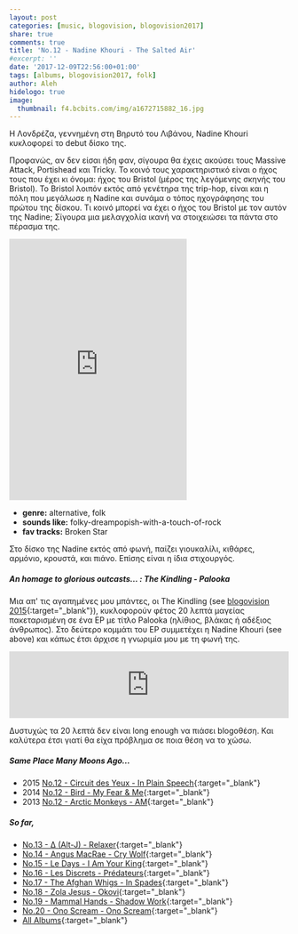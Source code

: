 ```yaml
---
layout: post
categories: [music, blogovision, blogovision2017]
share: true
comments: true
title: 'No.12 - Nadine Khouri - The Salted Air'
#excerpt: ''
date: '2017-12-09T22:56:00+01:00'
tags: [albums, blogovision2017, folk]
author: Aleh
hidelogo: true
image:
  thumbnail: f4.bcbits.com/img/a1672715882_16.jpg
---
```

H Λονδρέζα, γεννημένη στη Βηρυτό του Λιβάνου, Nadine Khouri κυκλοφορεί το debut δίσκο της.

Προφανώς, αν δεν είσαι ήδη φαν, σίγουρα θα έχεις ακούσει τους Massive Attack, Portishead και Tricky. Το κοινό τους χαρακτηριστικό είναι ο ήχος τους που έχει κι όνομα: ήχος του Bristol (μέρος της λεγόμενης σκηνής του Bristol). Το Bristol λοιπόν εκτός από γενέτηρα της trip-hop, είναι και η πόλη που μεγάλωσε η Nadine και συνάμα ο τόπος ηχογράφησης του πρώτου της δίσκου. Τι κοινό μπορεί να έχει ο ήχος του Bristol με τον αυτόν της Nadine; Σίγουρα μια μελαγχολία ικανή να στοιχειώσει τα πάντα στο πέρασμα της.

<iframe class="invisible center" style="border: 0; width: 320px; height: 470px;" src="https://bandcamp.com/EmbeddedPlayer/album=4251378794/size=large/bgcol=ffffff/linkcol=0687f5/tracklist=false/track=3100353650/transparent=true/" seamless><a href="http://nadinekhouri.bandcamp.com/album/the-salted-air-album">The Salted Air (Album) by Nadine Khouri</a></iframe>

* **genre:** alternative, folk
* **sounds like:** folky-dreampopish-with-a-touch-of-rock
* **fav tracks:** Broken Star

Στο δίσκο της Nadine εκτός από φωνή, παίζει γιουκαλίλι, κιθάρες, αρμόνιο, κρουστά, και πιάνο. Επίσης είναι η ίδια στιχουργός.

<div class="text-divider"></div>

##### <i class="fa fa-hand-o-right"></i> An homage to glorious outcasts... : The Kindling - Palooka
Μια απ' τις αγαπημένες μου μπάντες, οι The Kindling (see [blogovision 2015](/music/blogovision/blogovision2015/blogovision2015-no15/){:target="_blank"}), κυκλοφορούν φέτος 20 λεπτά μαγείας πακεταρισμένη σε ένα EP με τίτλο Palooka (ηλίθιος, βλάκας ή αδέξιος άνθρωπος). Στο δεύτερο κομμάτι του EP συμμετέχει η Nadine Khouri (see above) και κάπως έτσι άρχισε η γνωριμία μου με τη φωνή της.

<iframe class="invisible center" style="border: 0; width: 100%; height: 120px;" src="https://bandcamp.com/EmbeddedPlayer/album=3312931579/size=large/bgcol=ffffff/linkcol=0687f5/tracklist=false/artwork=small/track=36593572/transparent=true/" seamless><a href="http://thekindling.bandcamp.com/album/palooka-ep">Palooka (EP) by The Kindling</a></iframe>

Δυστυχώς τα 20 λεπτά δεν είναι long enough να πιάσει blogoθέση. Και καλύτερα έτσι γιατί θα είχα πρόβλημα σε ποια θέση να το χώσω.

##### <i class="fa fa-hand-o-right"></i> Same Place Many Moons Ago...

* 2015 [No.12 - Circuit des Yeux - In Plain Speech](/music/blogovision/blogovision2015/blogovision2015-no12/){:target="_blank"}
* 2014 [No.12 - Bird - My Fear & Me](/music/blogovision/blogovision2014/blogovision2014-no12/){:target="_blank"}
* 2013 [No.12 - Arctic Monkeys - AM](/music/blogovision/blogovision2013/blogovision2013-no12/){:target="_blank"}

##### <i class="fa fa-hand-o-right"></i> So far,

* [No.13 - ∆ (Alt-J) - Relaxer](/music/blogovision/blogovision2017/no13/){:target="_blank"}
* [No.14 - Angus MacRae - Cry Wolf](/music/blogovision/blogovision2017/no14/){:target="_blank"}
* [No.15 - Le Days - I Am Your King](/music/blogovision/blogovision2017/no15/){:target="_blank"}
* [No.16 - Les Discrets - Prédateurs](/music/blogovision/blogovision2017/no16/){:target="_blank"}
* [No.17 - The Afghan Whigs - In Spades](/music/blogovision/blogovision2017/no17/){:target="_blank"}
* [No.18 - Zola Jesus - Okovi](/music/blogovision/blogovision2017/no18/){:target="_blank"}
* [No.19 - Mammal Hands - Shadow Work](/music/blogovision/blogovision2017/no19/){:target="_blank"}
* [No.20 - Ono Scream - Ono Scream](/music/blogovision/blogovision2017/no20/){:target="_blank"}
* [All Albums](/music/new-albums-2017/){:target="_blank"}